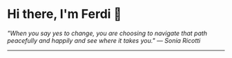 <h1>Hi there, I'm Ferdi 👋</h1>

<p><em>
  "When you say yes to change, you are choosing to navigate that path peacefully and happily and see where it takes you." — Sonia Ricotti
</em></p>

---
